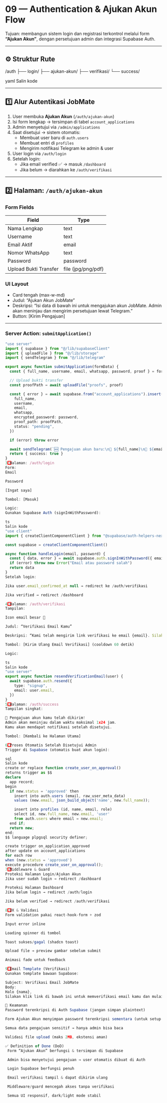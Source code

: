 # 09 — Authentication & Ajukan Akun Flow

Tujuan: membangun sistem login dan registrasi terkontrol melalui form **“Ajukan Akun”**, dengan persetujuan admin dan integrasi Supabase Auth.

---

## ⚙️ Struktur Rute

/auth
├── login/
├── ajukan-akun/
├── verifikasi/
└── success/

yaml
Salin kode

---

## 1️⃣ Alur Autentikasi JobMate

1. User membuka **Ajukan Akun** (`/auth/ajukan-akun`)
2. Isi form lengkap → tersimpan di tabel `account_applications`
3. Admin menyetujui via `/admin/applications`
4. Saat disetujui → sistem otomatis:
   - Membuat user baru di `auth.users`
   - Membuat entri di `profiles`
   - Mengirim notifikasi Telegram ke admin & user
5. User login via `/auth/login`
6. Setelah login:
   - Jika email verified ✅ → masuk `/dashboard`
   - Jika belum → diarahkan ke `/auth/verifikasi`

---

## 2️⃣ Halaman: `/auth/ajukan-akun`

### Form Fields
| Field | Type |
|--------|------|
| Nama Lengkap | text |
| Username | text |
| Email Aktif | email |
| Nomor WhatsApp | text |
| Password | password |
| Upload Bukti Transfer | file (jpg/png/pdf) |

### UI Layout
- Card tengah (max-w-md)
- Judul: “Ajukan Akun JobMate”
- Deskripsi: “Isi data di bawah ini untuk mengajukan akun JobMate. Admin akan meninjau dan mengirim persetujuan lewat Telegram.”
- Button: [Kirim Pengajuan]

---

### Server Action: `submitApplication()`
```ts
"use server"
import { supabase } from "@/lib/supabaseClient"
import { uploadFile } from "@/lib/storage"
import { sendTelegram } from "@/lib/telegram"

export async function submitApplication(formData) {
  const { full_name, username, email, whatsapp, password, proof } = formData

  // Upload bukti transfer
  const proofPath = await uploadFile("proofs", proof)

  const { error } = await supabase.from("account_applications").insert({
    full_name,
    username,
    email,
    whatsapp,
    encrypted_password: password,
    proof_path: proofPath,
    status: "pending",
  })

  if (error) throw error

  await sendTelegram(`🆕 Pengajuan akun baru:\n👤 ${full_name}\n📧 ${email}\n📱 ${whatsapp}`)
  return { success: true }
}
3️⃣ Halaman: /auth/login
Form:
Email

Password

[Ingat saya]

Tombol: [Masuk]

Logic:
Gunakan Supabase Auth (signInWithPassword):

ts
Salin kode
"use client"
import { createClientComponentClient } from "@supabase/auth-helpers-nextjs"

const supabase = createClientComponentClient()

async function handleLogin(email, password) {
  const { data, error } = await supabase.auth.signInWithPassword({ email, password })
  if (error) throw new Error("Email atau password salah")
  return data
}
Setelah login:

Jika user.email_confirmed_at null → redirect ke /auth/verifikasi

Jika verified → redirect /dashboard

4️⃣ Halaman: /auth/verifikasi
Tampilan:

Icon email besar 📩

Judul: “Verifikasi Email Kamu”

Deskripsi: “Kami telah mengirim link verifikasi ke email {email}. Silakan klik link tersebut sebelum melanjutkan.”

Tombol: [Kirim Ulang Email Verifikasi] (cooldown 60 detik)

Logic:

ts
Salin kode
"use server"
export async function resendVerificationEmail(user) {
  await supabase.auth.resend({
    type: "signup",
    email: user.email,
  })
}
5️⃣ Halaman: /auth/success
Tampilan singkat:

🎉 Pengajuan akun kamu telah dikirim!
Admin akan meninjau dalam waktu maksimal 1x24 jam.
Kamu akan mendapat notifikasi setelah disetujui.

Tombol: [Kembali ke Halaman Utama]

6️⃣ Proses Otomatis Setelah Disetujui Admin
Trigger di Supabase (otomatis buat akun login):

sql
Salin kode
create or replace function create_user_on_approval()
returns trigger as $$
declare
  app record;
begin
  if new.status = 'approved' then
    insert into auth.users (email, raw_user_meta_data)
    values (new.email, json_build_object('name', new.full_name));

    insert into profiles (id, name, email, role)
    select id, new.full_name, new.email, 'user'
    from auth.users where email = new.email;
  end if;
  return new;
end;
$$ language plpgsql security definer;

create trigger on_application_approved
after update on account_applications
for each row
when (new.status = 'approved')
execute procedure create_user_on_approval();
7️⃣ Middleware & Guard
Proteksi Halaman Login/Ajukan Akun
Jika user sudah login → redirect /dashboard

Proteksi Halaman Dashboard
Jika belum login → redirect /auth/login

Jika belum verified → redirect /auth/verifikasi

8️⃣ UX & Validasi
Form validation pakai react-hook-form + zod

Input error inline

Loading spinner di tombol

Toast sukses/gagal (shadcn toast)

Upload file → preview gambar sebelum submit

Animasi fade untuk feedback

9️⃣ Email Template (Verifikasi)
Gunakan template bawaan Supabase:

Subject: Verifikasi Email JobMate
Body:
Halo {nama},
Silakan klik link di bawah ini untuk memverifikasi email kamu dan mulai menggunakan JobMate.

🔐 Keamanan
Password terenkripsi di Auth Supabase (jangan simpan plaintext)

Form Ajukan Akun menyimpan password terenkripsi sementara (untuk setup akun)

Semua data pengajuan sensitif → hanya admin bisa baca

Validasi file upload (maks 2MB, ekstensi aman)

✅ Definition of Done (DoD)
 Form “Ajukan Akun” berfungsi & tersimpan di Supabase

 Admin bisa menyetujui pengajuan → user otomatis dibuat di Auth

 Login Supabase berfungsi penuh

 Email verifikasi tampil & dapat dikirim ulang

 Middleware/guard mencegah akses tanpa verifikasi

 Semua UI responsif, dark/light mode stabil
